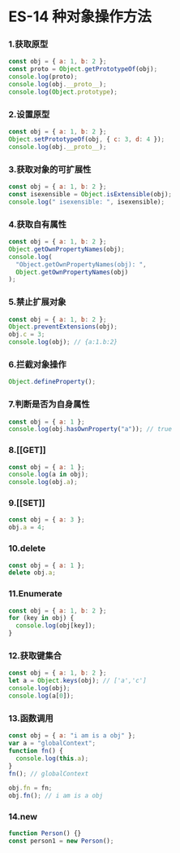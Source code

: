 # ES-14 种对象操作方法

### 1.获取原型

```javascript
const obj = { a: 1, b: 2 };
const proto = Object.getPrototypeOf(obj);
console.log(proto);
console.log(obj.__proto__);
console.log(Object.prototype);
```

### 2.设置原型

```javascript
const obj = { a: 1, b: 2 };
Object.setPrototypeOf(obj, { c: 3, d: 4 });
console.log(obj.__proto__);
```

### 3.获取对象的可扩展性

```javascript
const obj = { a: 1, b: 2 };
const isexensible = Object.isExtensible(obj);
console.log(" isexensible: ", isexensible);
```

### 4.获取自有属性

```javascript
const obj = { a: 1, b: 2 };
Object.getOwnPropertyNames(obj);
console.log(
  "Object.getOwnPropertyNames(obj): ",
  Object.getOwnPropertyNames(obj)
);
```

### 5.禁止扩展对象

```javascript
const obj = { a: 1, b: 2 };
Object.preventExtensions(obj);
obj.c = 3;
console.log(obj); // {a:1.b:2}
```

### 6.拦截对象操作

```javascript
Object.defineProperty();
```

### 7.判断是否为自身属性

```javascript
const obj = { a: 1 };
console.log(obj.hasOwnProperty("a")); // true
```

### 8.[[GET]]

```javascript
const obj = { a: 1 };
console.log(a in obj);
console.log(obj.a);
```

### 9.[[SET]]

```javascript
const obj = { a: 3 };
obj.a = 4;
```

### 10.delete

```javascript
const obj = { a: 1 };
delete obj.a;
```

### 11.Enumerate

```javascript
const obj = { a: 1, b: 2 };
for (key in obj) {
  console.log(obj[key]);
}
```

### 12.获取键集合

```javascript
const obj = { a: 1, b: 2 };
let a = Object.keys(obj); // ['a','c']
console.log(obj);
console.log(a[0]);
```

### 13.函数调用

```javascript
const obj = { a: "i am is a obj" };
var a = "globalContext";
function fn() {
  console.log(this.a);
}
fn(); // globalContext

obj.fn = fn;
obj.fn(); // i am is a obj
```

### 14.new

```javascript
function Person() {}
const person1 = new Person();
```
